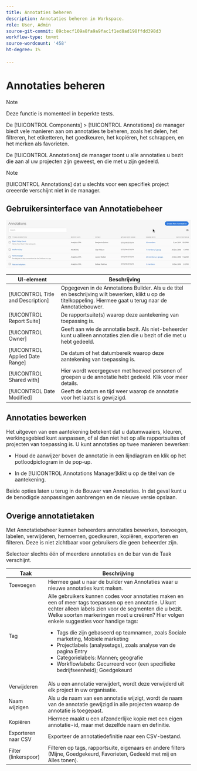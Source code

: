 ```yaml
---
title: Annotaties beheren
description: Annotaties beheren in Workspace.
role: User, Admin
source-git-commit: 89cbecf109a8fa9a9fac1f1ed8ad198ffdd398d3
workflow-type: tm+mt
source-wordcount: '458'
ht-degree: 1%

---
```



# Annotaties beheren

>[!NOTE]
>
>Deze functie is momenteel in beperkte tests.

De [!UICONTROL Components] > [!UICONTROL Annotations] de manager biedt vele manieren aan om annotaties te beheren, zoals het delen, het filtreren, het etiketteren, het goedkeuren, het kopiëren, het schrappen, en het merken als favorieten.

De [!UICONTROL Annotations] de manager toont u alle annotaties u bezit die aan al uw projecten zijn geweest, en die met u zijn gedeeld.

>[!NOTE]
>
>[!UICONTROL Annotations] dat u slechts voor een specifiek project creeerde verschijnt niet in de manager.

## Gebruikersinterface van Annotatiebeheer

![](assets/annotation-mgr.png)

| UI-element | Beschrijving |
| --- | --- | 
| [!UICONTROL Title and Description] | Opgegeven in de Annotations Builder. Als u de titel en beschrijving wilt bewerken, klikt u op de titelkoppeling. Hiermee gaat u terug naar de Annotatiebouwer. |
| [!UICONTROL Report Suite] | De rapportsuite(s) waarop deze aantekening van toepassing is. |
| [!UICONTROL Owner] | Geeft aan wie de annotatie bezit. Als niet-beheerder kunt u alleen annotaties zien die u bezit of die met u hebt gedeeld. |
| [!UICONTROL Applied Date Range] | De datum of het datumbereik waarop deze aantekening van toepassing is. |
| [!UICONTROL Shared with] | Hier wordt weergegeven met hoeveel personen of groepen u de annotatie hebt gedeeld. Klik voor meer details. |
| [!UICONTROL Date Modified] | Geeft de datum en tijd weer waarop de annotatie voor het laatst is gewijzigd. |

## Annotaties bewerken

Het uitgeven van een aantekening betekent dat u datumwaaiers, kleuren, werkingsgebied kunt aanpassen, of al dan niet het op alle rapportsuites of projecten van toepassing is. U kunt annotaties op twee manieren bewerken:

* Houd de aanwijzer boven de annotatie in een lijndiagram en klik op het potloodpictogram in de pop-up.

* In de [!UICONTROL Annotations Manager]klikt u op de titel van de aantekening.

Beide opties laten u terug in de Bouwer van Annotaties. In dat geval kunt u de benodigde aanpassingen aanbrengen en de nieuwe versie opslaan.

## Overige annotatietaken

Met Annotatiebeheer kunnen beheerders annotaties bewerken, toevoegen, labelen, verwijderen, hernoemen, goedkeuren, kopiëren, exporteren en filteren. Deze is niet zichtbaar voor gebruikers die geen beheerder zijn.

Selecteer slechts één of meerdere annotaties en de bar van de Taak verschijnt.

| Taak | Beschrijving |
| --- | --- |
| Toevoegen | Hiermee gaat u naar de builder van Annotaties waar u nieuwe annotaties kunt maken. |
| Tag | Alle gebruikers kunnen codes voor annotaties maken en een of meer tags toepassen op een annotatie. U kunt echter alleen labels zien voor de segmenten die u bezit. Welke soorten markeringen moet u creëren? Hier volgen enkele suggesties voor handige tags:<ul><li>Tags die zijn gebaseerd op teamnamen, zoals Sociale marketing, Mobiele marketing</li><li>Projectlabels (analysetags), zoals analyse van de pagina Entry</li><li>Categorielabels: Mannen; geografie</li><li>Workflowlabels: Gecurreerd voor (een specifieke bedrijfseenheid); Goedgekeurd</li></ul> |
| Verwijderen | Als u een annotatie verwijdert, wordt deze verwijderd uit elk project in uw organisatie. |
| Naam wijzigen | Als u de naam van een annotatie wijzigt, wordt de naam van de annotatie gewijzigd in alle projecten waarop de annotatie is toegepast. |
| Kopiëren | Hiermee maakt u een afzonderlijke kopie met een eigen annotatie-id, maar met dezelfde naam en definitie. |
| Exporteren naar CSV | Exporteer de annotatiedefinitie naar een CSV-bestand. |
| Filter (linkerspoor) | Filteren op tags, rapportsuite, eigenaars en andere filters (Mijne, Goedgekeurd, Favorieten, Gedeeld met mij en Alles tonen). |
